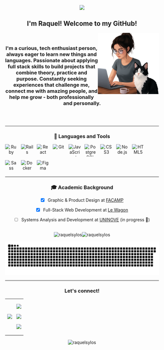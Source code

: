 <div align="center"> 
  <img src="https://media2.giphy.com/media/v1.Y2lkPTc5MGI3NjExejd1dWVrbXdweTZ5ZHVhdnB6NTMybm5tcnk3ZThvdXhxbXA4ZGxhciZlcD12MV9pbnRlcm5hbF9naWZfYnlfaWQmY3Q9dHM/8EpJIqKDviPPXY32CQ/giphy.gif" width="200"/>

  ##  I'm Raquel! Welcome to my GitHub! 

  <img src="https://github.com/raquelsylos/raquelsylos/blob/main/illustration2.png?raw=true" width="200" height="200" align="right" />
  <br>
  <h3> I'm a curious, tech enthusiast person, always eager to learn new things and languages.  
    Passionate about applying full stack skills to build projects that combine theory, practice and purpose.  
    Constantly seeking experiences that challenge me, connect me with amazing people, and help me grow - both professionally and personally. </h3>

    
<br><br>
<hr>
<h3> 🔧 Languages and Tools </h3>

<p style="display: flex; flex-wrap: wrap; gap: 12px;">
  <img src="https://cdn.jsdelivr.net/gh/devicons/devicon/icons/ruby/ruby-original.svg" alt="Ruby" width="40" height="40" title="Ruby" />
  <img src="https://cdn.jsdelivr.net/gh/devicons/devicon/icons/rails/rails-plain.svg" alt="Rails" width="40" height="40" title="Ruby on Rails" />
  <img src="https://cdn.jsdelivr.net/gh/devicons/devicon/icons/react/react-original.svg" alt="React" width="40" height="40" title="React" />
  <img src="https://cdn.jsdelivr.net/gh/devicons/devicon/icons/git/git-original.svg" alt="Git" width="40" height="40" title="Git" />
  <img src="https://cdn.jsdelivr.net/gh/devicons/devicon/icons/javascript/javascript-original.svg" alt="JavaScript" width="40" height="40" title="JavaScript" />
  <img src="https://cdn.jsdelivr.net/gh/devicons/devicon/icons/postgresql/postgresql-original.svg" alt="PostgreSQL" width="40" height="40" title="PostgreSQL" />
  <img src="https://cdn.jsdelivr.net/gh/devicons/devicon/icons/css3/css3-original.svg" alt="CSS3" width="40" height="40" title="CSS3" />
  <img src="https://cdn.jsdelivr.net/gh/devicons/devicon/icons/nodejs/nodejs-original.svg" alt="Node.js" width="40" height="40" title="Node.js"/>
  <img src="https://cdn.jsdelivr.net/gh/devicons/devicon/icons/html5/html5-original.svg" alt="HTML5" width="40" height="40" title="HTML5"/>
  <img src="https://cdn.jsdelivr.net/gh/devicons/devicon/icons/sass/sass-original.svg" alt="Sass" width="40" height="40" title="Sass" />
  <img src="https://cdn.jsdelivr.net/gh/devicons/devicon/icons/docker/docker-original.svg" alt="Docker" width="40" height="40" title="Docker" />
  <img src="https://cdn.jsdelivr.net/gh/devicons/devicon/icons/figma/figma-original.svg" alt="Figma" width="40" height="40" title="Figma" />
  
  
</p>

<hr>
<h3> 🎓 Academic Background </h3>

- [x] Graphic & Product Design at [FACAMP](https://vestibular3.facamp.com.br/) 
  
- [x] Full-Stack Web Development at [Le Wagon](https://www.lewagon.com/) 
  
- [ ] Systems Analysis and Development at [UNINOVE](https://www.uninove.br/) (in progress 📶)

<br>
   
<div align="center" style="display: flex; justify-content: center; align-items: center;">
  <img src="https://github-readme-stats.vercel.app/api?username=raquelsylos&show_icons=true&locale=en&theme=tokyonight" alt="raquelsylos" />
  <img src="https://github-readme-stats.vercel.app/api/top-langs?username=raquelsylos&layout=compact&theme=tokyonight&langs_count=6" alt="raquelsylos" />
</div>

![snake dark](https://raw.githubusercontent.com/raquelsylos/raquelsylos/main/dist/github-snake-dark.svg?palette=github-dark)
<hr>

<h3 align="center">Let's connect!</h3>

<div align="center">
  <table>
    <tr>
      <td>
        <img src="https://media0.giphy.com/media/v1.Y2lkPTc5MGI3NjExdmc1M2gyeDhqeXloNGp4bjdreGFpZTJ1YWk2ZWoyODYzb3ZkZW9nciZlcD12MV9pbnRlcm5hbF9naWZfYnlfaWQmY3Q9cw/jz7vmVsnPYKCmvkSjR/giphy.gif" width="180" />
      </td>
      <td>
        <p>
          <a href="https://raquelsylos.github.io">
            <img src="https://img.shields.io/static/v1?message=Portfolio&logo=web&label=&color=fdf6e3&logoColor=000000&labelColor=fdf6e3&style=for-the-badge" height="35" />
        </a>
        </p>
        <p>
          <a href="https://www.linkedin.com/in/raquelbiondi/">
            <img src="https://img.shields.io/static/v1?message=LinkedIn&logo=linkedin&label=&color=fdf6e3&logoColor=000000&labelColor=fdf6e3&style=for-the-badge" height="35" />
          </a>
        </p>
        <p>
          <a href="mailto:raquelsylos@gmail.com">
            <img src="https://img.shields.io/static/v1?message=Gmail&logo=gmail&label=&color=fdf6e3&logoColor=000000&labelColor=fdf6e3&style=for-the-badge" height="35" />
          </a>
        </p>
      </td>
    </tr>
  </table>
</div>



<p align="center">
  <img src="https://komarev.com/ghpvc/?username=raquelsylos&label=Profile%20views&color=0e75b6&style=flat" alt="raquelsylos" />
</p>





